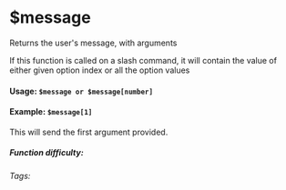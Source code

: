 # $message 
Returns the user's message, with arguments

If this function is called on a slash command, it will contain the value of either given option index or all the option values

#### Usage: `$message or $message[number]`
#### Example: `$message[1]` 
This will send the first argument provided.

##### Function difficulty: <Badge type="tip" text="Easy" vertical="middle" /> 
###### Tags: <Badge type="tip" text="message" vertical="middle" /> <Badge type="tip" text="arguments" vertical="middle" /> <Badge type="tip" text="Argument Handling" vertical="middle" />